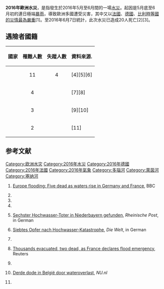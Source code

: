 **2016年歐洲水災**，是指發生於2016年5月至6月間的一場[水災](https://zh.wikipedia.org/wiki/水災 "wikilink")。起因是5月底至6月初的連日極端[暴雨](../Page/暴雨.md "wikilink")，導致歐洲多國遭受災害，其中又以[法國](https://zh.wikipedia.org/wiki/法國 "wikilink")、[德國](https://zh.wikipedia.org/wiki/德國 "wikilink")、[比利時等國的災情最為嚴重](https://zh.wikipedia.org/wiki/比利時 "wikilink")\[1\]。至2016年6月7日統計，此次水災已造成20人死亡\[2\]\[3\]。

## 遇險者國籍

<table>
<thead>
<tr class="header">
<th><p>國家</p></th>
<th><p>罹難人數</p></th>
<th><p>失蹤人數</p></th>
<th><p>資料來源.</p></th>
</tr>
</thead>
<tbody>
<tr class="odd">
<td></td>
<td><center>
<p>11</p>
</center></td>
<td><center>
<p>4</p>
</center></td>
<td><p>[4][5][6]</p></td>
</tr>
<tr class="even">
<td></td>
<td><center>
<p>4</p>
</center></td>
<td></td>
<td><p>[7][8]</p></td>
</tr>
<tr class="odd">
<td></td>
<td><center>
<p>3</p>
</center></td>
<td></td>
<td><p>[9][10]</p></td>
</tr>
<tr class="even">
<td></td>
<td><center>
<p>2</p>
</center></td>
<td></td>
<td><p>[11]</p></td>
</tr>
</tbody>
</table>

## 参考文献

[Category:欧洲水灾](https://zh.wikipedia.org/wiki/Category:欧洲水灾 "wikilink") [Category:2016年水災](https://zh.wikipedia.org/wiki/Category:2016年水災 "wikilink") [Category:2016年德國](https://zh.wikipedia.org/wiki/Category:2016年德國 "wikilink") [Category:2016年法國](https://zh.wikipedia.org/wiki/Category:2016年法國 "wikilink") [Category:2016年氣象](https://zh.wikipedia.org/wiki/Category:2016年氣象 "wikilink") [Category:多瑙河](https://zh.wikipedia.org/wiki/Category:多瑙河 "wikilink") [Category:萊茵河](https://zh.wikipedia.org/wiki/Category:萊茵河 "wikilink") [Category:塞纳河](https://zh.wikipedia.org/wiki/Category:塞纳河 "wikilink")

1.  [Europe flooding: Five dead as waters rise in Germany and France](http://www.bbc.com/news/world-europe-36429381), BBC

2.
3.
4.

5.  [Sechster Hochwasser-Toter in Niederbayern gefunden](http://www.rp-online.de/panorama/deutschland/bayern-sechstes-todesopfer-nach-hochwasserkatastrophe-aid-1.6019190), *Rheinische Post*, in German

6.  [Siebtes Opfer nach Hochwasser-Katastrophe](http://www.welt.de/regionales/bayern/article155940587/Siebtes-Opfer-nach-Hochwasser-Katastrophe.html), *Die Welt*, in German

7.

8.  [Thousands evacuated, two dead, as France declares flood emergency](http://uk.reuters.com/article/uk-france-weather-idUKKCN0YO0XS), Reuters

9.

10. [Derde dode in België door wateroverlast](http://www.nu.nl/buitenland/4273479/derde-dode-in-belgie-wateroverlast.html), *NU.nl*

11.
